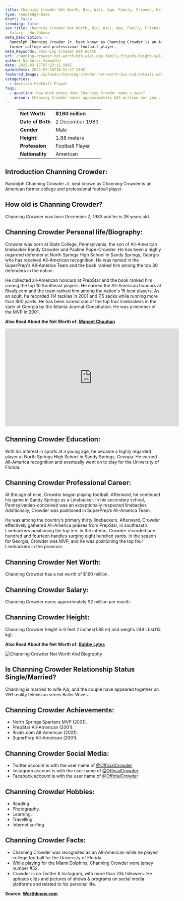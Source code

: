 ```yaml
---
title: Channing Crowder Net Worth, Bio, Wiki, Age, Family, Friends, Height & Salary
type: knowledge-base
draft: false
trending: false
seo_title: Channing Crowder Net Worth, Bio, Wiki, Age, Family, Friends, Height &
  Salary - Worthknow
meta_Description: >
  Randolph Channing Crowder Jr. best known as Channing Crowder is an American
  former college and professional football player.
meta_Keywords: Channing Crowder Net Worth
url: channing-crowder-net-worth-bio-wiki-age-family-friends-height-salary
author: Nicholas Samantha
date: 2022-03-17T07:23:11.508Z
updateDate: 2022-07-16T16:51:57.510Z
featured_Image: /uploads/channing-crowder-net-worth-bio-and-details.webp
categories:
  - American Football Player
faqs:
  - question: How much money does Channing Crowder make a year?
    answer: Channing Crowder earns approximately $24 million per year.
---
```

<figure class="wp-block-table is-style-stripes">
  <table>
    <tbody>
      <tr>
        <td>
          <strong>Net Worth</strong>
        </td>
        <td>
          <strong>$160 million</strong>
        </td>
      </tr>
      <tr>
        <td>
          <strong>Date of Birth</strong>
        </td>
        <td>2 December 1983</td>
      </tr>
      <tr>
        <td>
          <strong>Gender</strong>
        </td>
        <td>Male</td>
      </tr>
      <tr>
        <td>
          <strong>Height:</strong>
        </td>
        <td>1.88 meters</td>
      </tr>
      <tr>
        <td>
          <strong>Profession</strong>
        </td>
        <td>Football Player</td>
      </tr>
      <tr>
        <td>
          <strong>Nationality</strong>
        </td>
        <td>American</td>
      </tr>
    </tbody>
  </table>
</figure>

## **Introduction Channing Crowder:**

Randolph Channing Crowder Jr. best known as Channing Crowder is an American former college and professional football player.

## **How old is Channing Crowder?**

Channing Crowder was born December 2, 1983 and he is 38 years old.

## **Channing Crowder Personal life/Biography:**

Crowder was born at State College, Pennsylvania, the son of All-American linebacker Randy Crowder and Pauline Pope-Crowder. He has been a highly regarded defender at North Springs High School in Sandy Springs, Georgia who has received All-American recognition. He was named in the SuperPrep's All-America Team and the book ranked him among the top 30 defenders in the nation.

He collected all-American honours at PrepStar and the book ranked him among the top 10 Southeast players. He earned the All-American honours at Rivals.com and the team ranked him among the nation's 15 best players. As an adult, he recorded 114 tackles in 2001 and 7.5 sacks while running more than 800 yards. He has been named one of the top four linebackers in the state of Georgia by the Atlanta Journal-Constitution. He was a member of the MVP in 2001.

**Also Read About the Net Worth of: <a href="https://worthknow.com/maneet-chauhan-net-worth-bio-wiki-age-family-friends-height-salary/" target="_blank" rel="noopener">Maneet Chauhan</a>**

<iframe width="560" height="315" src="https://www.youtube.com/embed/XiuIlle52lQ" title="YouTube video player" frameborder="0" allow="accelerometer; autoplay; clipboard-write; encrypted-media; gyroscope; picture-in-picture" allowfullscreen></iframe>

## **Channing Crowder Education:**

With his interest in sports at a young age, he became a highly regarded player at North Springs High School in Sandy Springs, Georgia. He earned All-America recognition and eventually went on to play for the University of Florida.

## **Channing Crowder Professional Career:**

At the age of nine, Crowder began playing football. Afterward, he continued his game in Sandy Springs as a Linebacker. In his secondary school, Pennsylvanian-conceived was an exceptionally respected linebacker. Additionally, Crowder was positioned in SuperPrep’s All-America Team.

He was among the country’s primary thirty linebackers. Afterward, Crowder effectively gathered All-America praises from PrepStar, in southeast’s Linebackers positioning the top ten. In the interim, Crowder recorded one hundred and fourteen handles surging eight hundred yards. In the season for Georgia, Crowder was MVP, and he was positioning the top four Linebackers in the province.

## **Channing Crowder Net Worth:**

Channing Crowder has a net worth of $160 million.

## **Channing Crowder Salary:**

Channing Crowder earns approximately $2 million per month.

## **Channing Crowder Height:**

Channing Crowder height is 6 feet 2 inches(1.88 m) and weighs 249 Lbs(113 kg).

**Also Read About the Net Worth of: <a href="https://worthknow.com/bobby-lytes-net-worth-bio-wiki-age-family-friends-height-salary/" target="_blank" rel="noopener">Bobby Lytes</a>**

![Channing Crowder Net Worth And Biography](/uploads/channing-crowder-net-worth.webp)

## **Is Channing Crowder Relationship Status Single/Married?**

Channing is married to wife Aja, and the couple have appeared together on VH1 reality television series Baller Wives.

## **Channing Crowder Achievements:**

* North Springs Spartans MVP (2001).
* PrepStar All-American (2001).
* Rivals.com All-American (2001).
* SuperPrep All-American (2001).

## **Channing Crowder Social Media:**

* Twitter account is with the user name of <a href="https://twitter.com/OfficialCrowder" target="_blank" rel="nofollow" rel="noopener">@OfficialCrowder</a>
* Instagram account is with the user name of <a href="https://www.instagram.com/officialchanningcrowder" target="_blank" rel="nofollow" rel="noopener">@OfficialCrowder</a>
* Facebook account is with the user name of <a href="https://www.facebook.com/ccbasstournament" target="_blank" rel="nofollow" rel="noopener">@OfficialCrowder</a>

## **Channing Crowder Hobbies:**

* Reading.
* Photography.
* Learning.
* Travelling.
* Internet surfing.

## **Channing Crowder Facts:**

* Channing Crowder was recognized as an All-American while he played college football for the University of Florida.
* While playing for the Miami Dolphins, Channing Crowder wore jersey number #52.
* Crowder is on Twitter & Instagram, with more than 23k followers. He uploads clips and pictures of shows & programs on social media platforms and related to his personal life.

**Source: <a href="https://worthknow.com/" target="_blank" rel="noopener">Worthknow.com</a>**